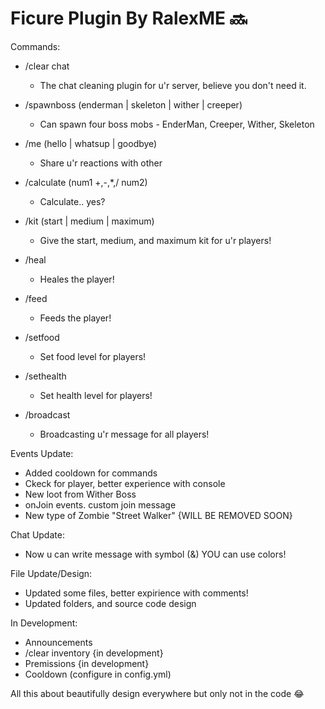 # Ficure Plugin By RalexME 🔜

Commands:  
   - /clear chat
      - The chat cleaning plugin for u'r server, believe you don't need it.
         
   - /spawnboss (enderman | skeleton | wither | creeper)
      - Can spawn four boss mobs - EnderMan, Creeper, Wither, Skeleton
        
   - /me (hello | whatsup | goodbye)
      - Share u'r reactions with other
         
   - /calculate (num1 +,-,*,/ num2)
      - Calculate.. yes?
     
   - /kit (start | medium | maximum)
      - Give the start, medium, and maximum kit for u'r players!
        
   - /heal
      - Heales the player!
        
   - /feed
      - Feeds the player!
    
   - /setfood <playerName> <foodLevel>
      - Set food level for players!
    
   - /sethealth <playerName> <healthLevel>
      - Set health level for players!
    
   - /broadcast <message>
      - Broadcasting u'r message for all players!

Events Update:

   - Added cooldown for commands
   - Ckeck for player, better experience with console
   - New loot from Wither Boss
   - onJoin events. custom join message
   - New type of Zombie "Street Walker" {WILL BE REMOVED SOON}

Chat Update:

   - Now u can write message with symbol (&) YOU can use colors!

File Update/Design:

   - Updated some files, better expirience with comments!
   - Updated folders, and source code design


In Development:
   - Announcements
   - /clear inventory {in development}
   - Premissions {in development}
   - Cooldown (configure in config.yml)

All this about beautifully design everywhere but only not in the code 😂
